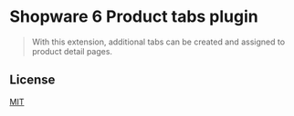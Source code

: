 # Shopware 6 Product tabs plugin

> With this extension, additional tabs can be created and assigned to product detail pages.

## License

[MIT](./LICENSE)
